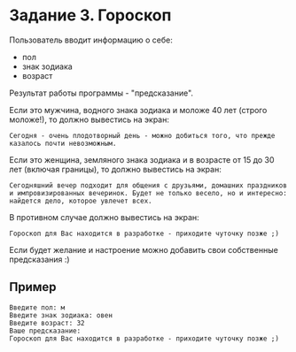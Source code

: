 # Задание 3. Гороскоп

Пользователь вводит информацию о себе:

- пол
- знак зодиака
- возраст

Результат работы программы - "предсказание".

Если это мужчина, водного знака зодиака и моложе 40 лет (строго моложе!), то должно вывестись на экран:

```
Сегодня - очень плодотворный день - можно добиться того, что прежде казалось почти невозможным.
```

Если это женщина, земляного знака зодиака и в возрасте от 15 до 30 лет (включая границы), то должно вывестись на экран:

```
Сегодняшний вечер подходит для общения с друзьями, домашних праздников и импровизированных вечеринок. Будет не только весело, но и интересно: найдется дело, которое увлечет всех.
```

В противном случае должно вывестись на экран:

```
Гороскоп для Вас находится в разработке - приходите чуточку позже ;)
```

Если будет желание и настроение можно добавить свои собственные предсказания :)

## Пример

```
Введите пол: м
Введите знак зодиака: овен
Введите возраст: 32
Ваше предсказание:
Гороскоп для Вас находится в разработке - приходите чуточку позже ;)
```

